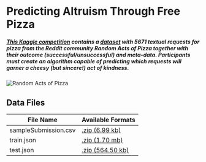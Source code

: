 # Predicting Altruism Through Free Pizza

##### [This Kaggle competition](http://www.kaggle.com/c/random-acts-of-pizza) contains a [dataset](http://www.kaggle.com/c/random-acts-of-pizza/data) with 5671 textual requests for pizza from the Reddit community Random Acts of Pizza together with their outcome (successful/unsuccessful) and meta-data. Participants must create an algorithm capable of predicting which requests will garner a cheesy (but sincere!) act of kindness.

![Random Acts of Pizza](https://kaggle2.blob.core.windows.net/competitions/kaggle/3949/media/pizzas.png)

## Data Files

| File Name | Available Formats |
| --- | --- |
| sampleSubmission.csv | [.zip (6.99 kb)](http://www.kaggle.com/c/random-acts-of-pizza/download/sampleSubmission.csv.zip) |
| train.json | [.zip (1.70 mb)](http://www.kaggle.com/c/random-acts-of-pizza/download/train.json.zip) |
| test.json | [.zip (564.50 kb)](http://www.kaggle.com/c/random-acts-of-pizza/download/test.json.zip) |